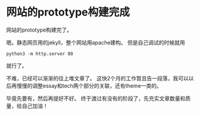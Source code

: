 
# 网站的prototype构建完成

网站的prototype构建完了。

嗯。静态网页用的jekyll，整个网站用apache建构。
但是自己调试的时候就用

```
python3 -m http.server 80
```

就行了。

不难，已经可以渐渐的往上堆文章了。
这快2个月的工作暂且告一段落，我可以以后再慢慢的调整essay和tech两个部分的关联，还有theme一类的。

毕竟先要有，然后再提好不好。
终于渡过有没有的阶段了，先充实文章数量和质量，给自己加油！
